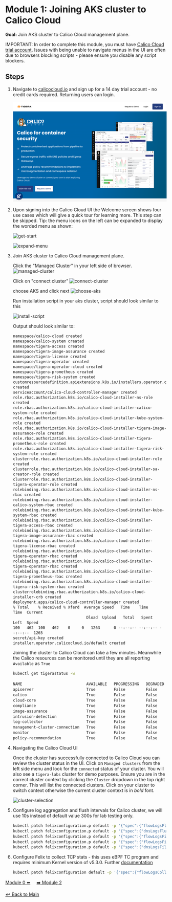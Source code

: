 # Module 1: Joining AKS cluster to Calico Cloud

**Goal:** Join AKS cluster to Calico Cloud management plane.

IMPORTANT: In order to complete this module, you must have [Calico Cloud trial account](https://www.calicocloud.io/?utm_campaign=calicocloud&utm_medium=digital&utm_source=microsoft). Issues with being unable to navigate menus in the UI are often due to browsers blocking scripts - please ensure you disable any script blockers.

## Steps

1. Navigate to [calicocloud.io](https://www.calicocloud.io/?utm_campaign=calicocloud&utm_medium=digital&utm_source=microsoft) and sign up for a 14 day trial account - no credit cards required. Returning users can login.

   ![calico-cloud-login](../img/calico-cloud-login.png)

2. Upon signing into the Calico Cloud UI the Welcome screen shows four use cases which will give a quick tour for learning more. This step can be skipped. Tip: the menu icons on the left can be expanded to display the worded menu as shown:

   ![get-start](../img/get-start.png)

   ![expand-menu](../img/expand-menu.png)

3. Join AKS cluster to Calico Cloud management plane.

    Click the "Managed Cluster" in your left side of browser.
    ![managed-cluster](../img/managed-cluster.png)

    Click on "connect cluster"
    ![connect-cluster](../img/connect-cluster.png)

    choose AKS and click next
    ![choose-aks](../img/choose-aks.png)

    Run installation script in your aks cluster, script should look similar to this

    ![install-script](../img/script.png)

    Output should look similar to:

    ```text
    namespace/calico-cloud created
    namespace/calico-system created
    namespace/tigera-access created
    namespace/tigera-image-assurance created
    namespace/tigera-license created
    namespace/tigera-operator created
    namespace/tigera-operator-cloud created
    namespace/tigera-prometheus created
    namespace/tigera-risk-system created
    customresourcedefinition.apiextensions.k8s.io/installers.operator.calicocloud.io created
    serviceaccount/calico-cloud-controller-manager created
    role.rbac.authorization.k8s.io/calico-cloud-installer-ns-role created
    role.rbac.authorization.k8s.io/calico-cloud-installer-calico-system-role created
    role.rbac.authorization.k8s.io/calico-cloud-installer-kube-system-role created
    role.rbac.authorization.k8s.io/calico-cloud-installer-tigera-image-assurance-role created
    role.rbac.authorization.k8s.io/calico-cloud-installer-tigera-prometheus-role created
    role.rbac.authorization.k8s.io/calico-cloud-installer-tigera-risk-system-role created
    clusterrole.rbac.authorization.k8s.io/calico-cloud-installer-role created
    clusterrole.rbac.authorization.k8s.io/calico-cloud-installer-sa-creator-role created
    clusterrole.rbac.authorization.k8s.io/calico-cloud-installer-tigera-operator-role created
    rolebinding.rbac.authorization.k8s.io/calico-cloud-installer-ns-rbac created
    rolebinding.rbac.authorization.k8s.io/calico-cloud-installer-calico-system-rbac created
    rolebinding.rbac.authorization.k8s.io/calico-cloud-installer-kube-system-rbac created
    rolebinding.rbac.authorization.k8s.io/calico-cloud-installer-tigera-access-rbac created
    rolebinding.rbac.authorization.k8s.io/calico-cloud-installer-tigera-image-assurance-rbac created
    rolebinding.rbac.authorization.k8s.io/calico-cloud-installer-tigera-license-rbac created
    rolebinding.rbac.authorization.k8s.io/calico-cloud-installer-tigera-operator-rbac created
    rolebinding.rbac.authorization.k8s.io/calico-cloud-installer-tigera-operator-rbac created
    rolebinding.rbac.authorization.k8s.io/calico-cloud-installer-tigera-prometheus-rbac created
    rolebinding.rbac.authorization.k8s.io/calico-cloud-installer-tigera-risk-system-rbac created
    clusterrolebinding.rbac.authorization.k8s.io/calico-cloud-installer-crb created
    deployment.apps/calico-cloud-controller-manager created
    % Total    % Received % Xferd  Average Speed   Time    Time     Time  Current
                                    Dload  Upload   Total   Spent    Left  Speed
    100   462  100   462    0     0   1263      0 --:--:-- --:--:-- --:--:--  1265
    secret/api-key created
    installer.operator.calicocloud.io/default created
    ```

    Joining the cluster to Calico Cloud can take a few minutes. Meanwhile the Calico resources can be monitored until they are all reporting `Available` as `True`

    ```bash
    kubectl get tigerastatus -w

    NAME                            AVAILABLE   PROGRESSING   DEGRADED   SINCE
    apiserver                       True        False         False      2m39s
    calico                          True        False         False      4s
    cloud-core                      True        False         False      2m6s
    compliance                      True        False         False      64s
    image-assurance                 True        False         False      52s
    intrusion-detection             True        False         False      54s
    log-collector                   True        False         False      39s
    management-cluster-connection   True        False         False      104s
    monitor                         True        False         False      3m14s
    policy-recommendation           True        False         False      109s
    ```

4. Navigating the Calico Cloud UI

    Once the cluster has successfully connected to Calico Cloud you can review the cluster status in the UI. Click on `Managed Clusters` from the left side menu and look for the `connected` status of your cluster. You will also see a `tigera-labs` cluster for demo purposes. Ensure you are in the correct cluster context by clicking the `Cluster` dropdown in the top right corner. This will list the connected clusters. Click on your cluster to switch context otherwise the current cluster context is in *bold* font.

    ![cluster-selection](../img/cluster-selection.png)

5. Configure log aggregation and flush intervals for Calico cluster, we will use 10s instead of default value 300s for lab testing only.

    ```bash
    kubectl patch felixconfiguration.p default -p '{"spec":{"flowLogsFlushInterval":"10s"}}'
    kubectl patch felixconfiguration.p default -p '{"spec":{"dnsLogsFlushInterval":"10s"}}'
    kubectl patch felixconfiguration.p default -p '{"spec":{"flowLogsFileAggregationKindForAllowed":1}}'
    kubectl patch felixconfiguration.p default -p '{"spec":{"flowLogsFileAggregationKindForDenied":0}}'
    kubectl patch felixconfiguration.p default -p '{"spec":{"dnsLogsFileAggregationKind":0}}'
    ```

6. Configure Felix to collect TCP stats - this uses eBPF TC program and requires minimum Kernel version of v5.3.0. Further [documentation](https://docs.tigera.io/visibility/elastic/flow/tcpstats)

    ```bash
    kubectl patch felixconfiguration default -p '{"spec":{"flowLogsCollectTcpStats":true}}'
    ```

[Module 0 :arrow_left:](../modules/creating-aks-cluster.md) &nbsp;&nbsp;&nbsp;&nbsp;[:arrow_right: Module 2](../modules/configuring-demo-apps.md)

[:leftwards_arrow_with_hook: Back to Main](/README.md)
